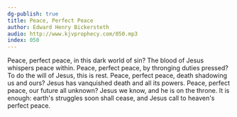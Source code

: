 ```yaml
---
dg-publish: true
title: Peace, Perfect Peace
author: Edward Henry Bickersteth
audio: http://www.kjvprophecy.com/050.mp3
index: 050
---
```


Peace, perfect peace, in this dark world of sin?
The blood of Jesus whispers peace within.
Peace, perfect peace, by thronging duties pressed?
To do the will of Jesus, this is rest.
Peace, perfect peace, death shadowing us and ours?
Jesus has vanquished death and all its powers.
Peace, perfect peace, our future all unknown?
Jesus we know, and he is on the throne.
It is enough: earth's struggles soon shall cease,
and Jesus call to heaven's perfect peace.